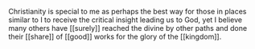 Christianity is special to me as perhaps the best way for those in places similar to I to receive the critical insight leading us to God, yet I believe many others have [[surely]] reached the divine by other paths and done their [[share]] of [[good]] works for the glory of the [[kingdom]]. 